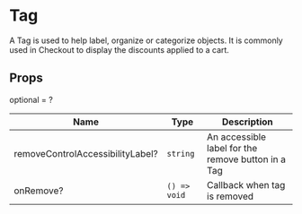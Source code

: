 # Tag

A Tag is used to help label, organize or categorize objects. It is commonly used in Checkout to display the discounts applied to a cart.

## Props
optional = ?

| Name | Type | Description |
| --- | --- | --- |
| removeControlAccessibilityLabel? | <code>string</code> | An accessible label for the remove button in a Tag  |
| onRemove? | <code>() => void</code> |  Callback when tag is removed    |